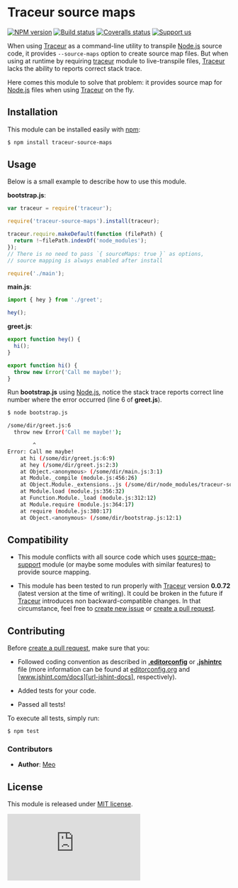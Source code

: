 # Traceur source maps

[![NPM version][meta-img-npm]][meta-url-npm]
[![Build status][meta-img-travis]][meta-url-travis]
[![Coveralls status][meta-img-coveralls]][meta-url-coveralls]
[![Support us][meta-img-gratipay]][meta-url-gratipay]

When using [Traceur][url-traceur] as a command-line utility to transpile
[Node.js][url-node] source code, it provides `--source-maps` option to
create source map files. But when using at runtime by requiring
[traceur][url-traceur] module to live-transpile files, [Traceur][url-traceur]
lacks the ability to reports correct stack trace.

Here comes this module to solve that problem: it provides source map for
[Node.js][url-node] files when using [Traceur][url-traceur] on the fly.

## Installation

This module can be installed easily with [npm][url-npm]:

```sh
$ npm install traceur-source-maps
```

## Usage

Below is a small example to describe how to use this module.

**bootstrap.js**:

```js
var traceur = require('traceur');

require('traceur-source-maps').install(traceur);

traceur.require.makeDefault(function (filePath) {
  return !~filePath.indexOf('node_modules');
});
// There is no need to pass `{ sourceMaps: true }` as options,
// source mapping is always enabled after install

require('./main');
```

**main.js**:

```js
import { hey } from './greet';

hey();
```

**greet.js**:

```js
export function hey() {
  hi();
}

export function hi() {
  throw new Error('Call me maybe!');
}
```

Run **bootstrap.js** using [Node.js][url-node], notice the stack trace
reports correct line number where the error occurred (line 6 of **greet.js**).

```sh
$ node bootstrap.js

/some/dir/greet.js:6
  throw new Error('Call me maybe!');

        ^
Error: Call me maybe!
    at hi (/some/dir/greet.js:6:9)
    at hey (/some/dir/greet.js:2:3)
    at Object.<anonymous> (/some/dir/main.js:3:1)
    at Module._compile (module.js:456:26)
    at Object.Module._extensions..js (/some/dir/node_modules/traceur-source-maps/node_modules/traceur/src/node/require.js:65:21)
    at Module.load (module.js:356:32)
    at Function.Module._load (module.js:312:12)
    at Module.require (module.js:364:17)
    at require (module.js:380:17)
    at Object.<anonymous> (/some/dir/bootstrap.js:12:1)
```

## Compatibility

* This module conflicts with all source code which uses
[source-map-support][url-source-map-support] module (or maybe some modules
with similar features) to provide source mapping.

* This module has been tested to run properly with [Traceur][url-traceur]
version **0.0.72** (latest version at the time of writing). It could be broken
in the future if [Traceur][url-traceur] introduces non backward-compatible
changes. In that circumstance, feel free to [create new issue][repo-url-new-issue]
or [create a pull request][repo-url-pull-request].

## Contributing

Before [create a pull request][repo-url-pull-request], make sure that you:

* Followed coding convention as described in
**[.editorconfig][repo-editorconfig]** or **[.jshintrc][repo-jshintrc]** file
(more information can be found at [editorconfig.org][url-editorconfig] and
[www.jshint.com/docs][url-jshint-docs], respectively).

* Added tests for your code.

* Passed all tests!

To execute all tests, simply run:

    $ npm test

### Contributors

* **Author**: [Meo][url-meoguru]

## License

This module is released under [MIT license][repo-license].

[![Analytics][meta-img-ga]][meta-url-ga]

[//]: # (Site URLs)
[url-node]: http://nodejs.org
[url-npm]: https://www.npmjs.org/
[url-editorconfig]: http://editorconfig.org
[url-jshint-docs]: http://www.jshint.com/docs
[url-traceur]: https://github.com/google/traceur-compiler
[url-source-map-support]: https://github.com/evanw/node-source-map-support

[//]: # (Repository URLs and resources)
[repo-url-new-issue]: https://github.com/meoguru/traceur-source-maps/issues/new
[repo-url-pull-request]: https://github.com/meoguru/traceur-source-maps/pulls
[repo-license]: https://github.com/meoguru/traceur-source-maps/blob/master/LICENSE
[repo-editorconfig]: https://github.com/meoguru/traceur-source-maps/blob/master/.editorconfig
[repo-jshintrc]: https://github.com/meoguru/traceur-source-maps/blob/master/.jshintrc

[//]: # (Repository meta information)
[meta-url-npm]: https://npmjs.org/package/traceur-source-maps
[meta-img-npm]: https://img.shields.io/npm/v/traceur-source-maps.svg?style=flat
[meta-url-travis]: https://travis-ci.org/meoguru/traceur-source-maps
[meta-img-travis]: https://img.shields.io/travis/meoguru/traceur-source-maps.svg?style=flat
[meta-url-coveralls]: https://coveralls.io/r/meoguru/traceur-source-maps
[meta-img-coveralls]: https://img.shields.io/coveralls/meoguru/traceur-source-maps/master.svg?style=flat
[meta-url-gratipay]: https://gratipay.com/meoguru
[meta-img-gratipay]: https://img.shields.io/gratipay/meoguru.svg?style=flat
[meta-url-ga]: https://github.com/igrigorik/ga-beacon
[meta-img-ga]: https://ga-beacon.appspot.com/UA-54698248-1/repo/README.md

[//]: # (Authors and contributors URLs)
[url-meoguru]: http://meo.guru
